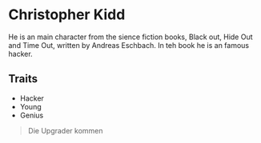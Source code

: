 # Christopher Kidd
He is an main character from the sience fiction books, Black out, Hide Out and Time Out, written by Andreas Eschbach. In teh book he is an famous hacker.

## Traits
* Hacker
* Young
* Genius

> Die Upgrader kommen
